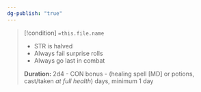 ```yaml
---
dg-publish: "true"
---
```


> [!condition] `=this.file.name`
> - STR is halved
> - Always fail surprise rolls 
> - Always go last in combat
>   
> **Duration:** 2d4 - CON bonus - (healing spell [MD] or potions, cast/taken *at full health*) days, minimum 1 day